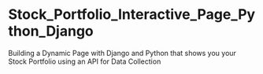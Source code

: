 # Stock_Portfolio_Interactive_Page_Python_Django
Building a Dynamic Page with Django and Python that shows you your Stock Portfolio using an API for Data Collection
